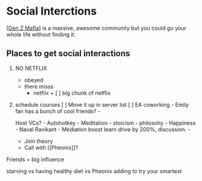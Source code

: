 # Social Interctions


[[Gen Z Mafia]] is a massive, awesome community but you could go your whole life without finding it. 


## Places to get social interactions
1. NO NETFLIX
    - obeyed
    - there misss 
        - netflix +
    [ ] big chunk of netflix

2. schedule courses
    [ ] Move it up in server list
    [ ] EA coworking
        - Emily fan has a bunch of cool friends?
        - 

    Host VCs?
        - Autohotkey
        - Meditation
            - stoicism
            - philosohy
            - Happiness 
            - Naval Ravikant
            - Mediation boost learn drive by 200%, discussion.
                -                           
    - Join theory
    - Call with [[Pheonix]]?

Friends = big influence

starving vs having healthy diet
vs
Pheonix adding to try your smartest

[//begin]: # "Autogenerated link references for markdown compatibility"
[Gen Z Mafia]: gen-z-mafia "Gen Z Mafia"
[//end]: # "Autogenerated link references"